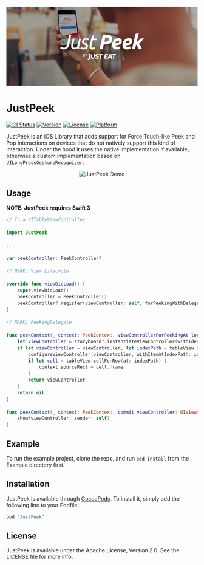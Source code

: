 <p align="center"><img src="just_peek_banner.png?raw=true" alt="JustPeek Banner" /></p>

# JustPeek

[![CI Status](http://img.shields.io/travis/justeat/JustPeek.svg?style=flat)](https://travis-ci.org/justeat/JustPeek)
[![Version](https://img.shields.io/cocoapods/v/JustPeek.svg?style=flat)](http://cocoapods.org/pods/JustPeek)
[![License](https://img.shields.io/cocoapods/l/JustPeek.svg?style=flat)](http://cocoapods.org/pods/JustPeek)
[![Platform](https://img.shields.io/cocoapods/p/JustPeek.svg?style=flat)](http://cocoapods.org/pods/JustPeek)

JustPeek is an iOS Library that adds support for Force Touch-like Peek and Pop interactions on devices that do not natively support this kind of interaction. Under the hood it uses the native implementation if available, otherwise a custom implementation based on `UILongPressGestureRecognizer`.

<p align="center"><img src="https://github.com/justeat/JustPeek/blob/master/just_peek_demo.gif?raw=true" alt="JustPeek Demo"  width="320px" height="568px" /></p>

## Usage

**NOTE: JustPeek requires Swift 3**

```swift
// In a UITableViewController

import JustPeek

...

var peekController: PeekController?

// MARK: View Lifecycle

override func viewDidLoad() {
    super.viewDidLoad()
    peekController = PeekController()
    peekController?.register(viewController: self, forPeekingWithDelegate: self, sourceView: tableView)
}

// MARK: PeekingDelegate

func peekContext(_ context: PeekContext, viewControllerForPeekingAt location: CGPoint) -> UIViewController? {
    let viewController = storyboard?.instantiateViewController(withIdentifier: "ViewController")
    if let viewController = viewController, let indexPath = tableView.indexPathForRow(at: location) {
        configureViewController(viewController, withItemAtIndexPath: indexPath)
        if let cell = tableView.cellForRow(at: indexPath) {
            context.sourceRect = cell.frame
        }
        return viewController
    }
    return nil
}

func peekContext(_ context: PeekContext, commit viewController: UIViewController) {
    show(viewController, sender: self)
}
```

## Example

To run the example project, clone the repo, and run `pod install` from the Example directory first.

## Installation

JustPeek is available through [CocoaPods](http://cocoapods.org).
To install it, simply add the following line to your Podfile:

```ruby
pod "JustPeek"
```

## License

JustPeek is available under the Apache License, Version 2.0. See the LICENSE file for more info.
